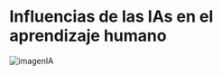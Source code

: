 # Influencias de las IAs en el aprendizaje humano

![imagenIA](https://espacio.fundaciontelefonica.com/wp-content/uploads/2021/08/ia-color-1100x550-1100x550.jpg)